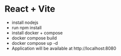 # React + Vite
- install nodejs
- run npm install
- install docker + compose
- docker compose build
- docker compose up -d
- Application will be available at http://localhost:8080
